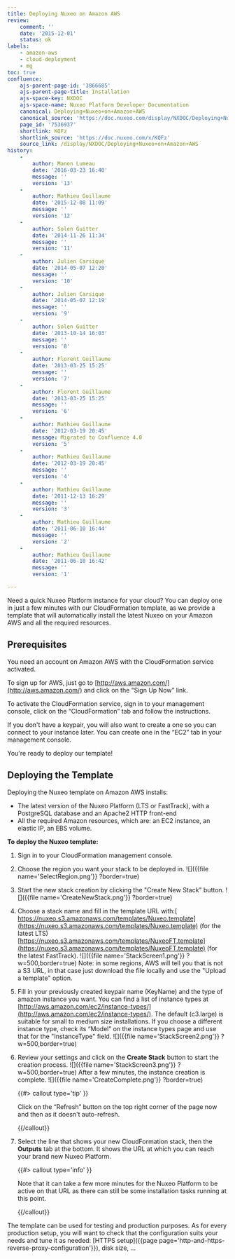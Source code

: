 ```yaml
---
title: Deploying Nuxeo on Amazon AWS
review:
    comment: ''
    date: '2015-12-01'
    status: ok
labels:
    - amazon-aws
    - cloud-deployment
    - mg
toc: true
confluence:
    ajs-parent-page-id: '3866685'
    ajs-parent-page-title: Installation
    ajs-space-key: NXDOC
    ajs-space-name: Nuxeo Platform Developer Documentation
    canonical: Deploying+Nuxeo+on+Amazon+AWS
    canonical_source: 'https://doc.nuxeo.com/display/NXDOC/Deploying+Nuxeo+on+Amazon+AWS'
    page_id: '7536937'
    shortlink: KQFz
    shortlink_source: 'https://doc.nuxeo.com/x/KQFz'
    source_link: /display/NXDOC/Deploying+Nuxeo+on+Amazon+AWS
history:
    - 
        author: Manon Lumeau
        date: '2016-03-23 16:40'
        message: ''
        version: '13'
    - 
        author: Mathieu Guillaume
        date: '2015-12-08 11:09'
        message: ''
        version: '12'
    - 
        author: Solen Guitter
        date: '2014-11-26 11:34'
        message: ''
        version: '11'
    - 
        author: Julien Carsique
        date: '2014-05-07 12:20'
        message: ''
        version: '10'
    - 
        author: Julien Carsique
        date: '2014-05-07 12:19'
        message: ''
        version: '9'
    - 
        author: Solen Guitter
        date: '2013-10-14 16:03'
        message: ''
        version: '8'
    - 
        author: Florent Guillaume
        date: '2013-03-25 15:25'
        message: ''
        version: '7'
    - 
        author: Florent Guillaume
        date: '2013-03-25 15:25'
        message: ''
        version: '6'
    - 
        author: Mathieu Guillaume
        date: '2012-03-19 20:45'
        message: Migrated to Confluence 4.0
        version: '5'
    - 
        author: Mathieu Guillaume
        date: '2012-03-19 20:45'
        message: ''
        version: '4'
    - 
        author: Mathieu Guillaume
        date: '2011-12-13 16:29'
        message: ''
        version: '3'
    - 
        author: Mathieu Guillaume
        date: '2011-06-10 16:44'
        message: ''
        version: '2'
    - 
        author: Mathieu Guillaume
        date: '2011-06-10 16:42'
        message: ''
        version: '1'

---
```

Need a quick Nuxeo Platform instance for your cloud? You can deploy one in just a few minutes with our CloudFormation template, as we provide a template that will automatically install the latest Nuxeo on your Amazon AWS and all the required resources.

## Prerequisites

You need an account on Amazon AWS with the CloudFormation service activated.

To sign up for AWS, just go to [http://aws.amazon.com/](http://aws.amazon.com/) and click on the &ldquo;Sign Up Now&rdquo; link.

To activate the CloudFormation service, sign in to your management console, click on the &ldquo;CloudFormation&rdquo; tab and follow the instructions.

If you don't have a keypair, you will also want to create a one so you can connect to your instance later. You can create one in the &ldquo;EC2&rdquo; tab in your management console.

You're ready to deploy our template!

## Deploying the Template

Deploying the Nuxeo template on Amazon AWS installs:

*   The latest version of the Nuxeo Platform (LTS or FastTrack), with a PostgreSQL database and an Apache2 HTTP front-end
*   All the required Amazon resources, which are: an EC2 instance, an elastic IP, an EBS volume.

**To deploy the Nuxeo template:**

1.  Sign in to your CloudFormation management console.
2.  Choose the region you want your stack to be deployed in.
    ![]({{file name='SelectRegion.png'}} ?border=true)
3.  Start the new stack creation by clicking the "Create New Stack" button.
    ![]({{file name='CreateNewStack.png'}} ?border=true)
4.  Choose a stack name and fill in the template URL with:[
    https://nuxeo.s3.amazonaws.com/templates/Nuxeo.template](https://nuxeo.s3.amazonaws.com/templates/Nuxeo.template) (for the latest LTS)
    [https://nuxeo.s3.amazonaws.com/templates/NuxeoFT.template](https://nuxeo.s3.amazonaws.com/templates/NuxeoFT.template) (for the latest FastTrack).
    ![]({{file name='StackScreen1.png'}} ?w=500,border=true)
    Note: in some regions, AWS will tell you that is not a S3 URL, in that case just download the file locally and use the "Upload a template" option.
5.  Fill in your previously created keypair name (KeyName) and the type of amazon instance you want.
    You can find a list of instance types at [http://aws.amazon.com/ec2/instance-types/](http://aws.amazon.com/ec2/instance-types/). The default (c3.large) is suitable for small to medium size installations.
    If you choose a different instance type, check its &ldquo;Model&rdquo; on the instance types page and use that for the "InstanceType" field.
    ![]({{file name='StackScreen2.png'}} ?w=500,border=true)
6.  Review your settings and click on the **Create Stack** button to start the creation process.
    ![]({{file name='StackScreen3.png'}} ?w=500,border=true)
    After a few minutes, the instance creation is complete.
    ![]({{file name='CreateComplete.png'}} ?border=true)

    {{#> callout type='tip' }}

    Click on the &ldquo;Refresh&rdquo; button on the top right corner of the page now and then as it doesn't auto-refresh.

    {{/callout}}
7.  Select the line that shows your new CloudFormation stack, then the **Outputs** tab at the bottom.
    It shows the URL at which you can reach your brand new Nuxeo Platform.

    {{#> callout type='info' }}

    Note that it can take a few more minutes for the Nuxeo Platform to be active on that URL as there can still be some installation tasks running at this point.

    {{/callout}}

The template can be used for testing and production purposes. As for every production setup, you will want to check that the configuration suits your needs and tune it as needed: [HTTPS setup]({{page page='http-and-https-reverse-proxy-configuration'}}), disk size, ...